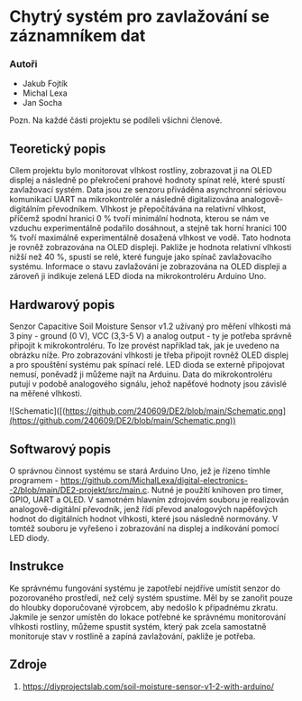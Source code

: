 # Chytrý systém pro zavlažování se záznamníkem dat

### Autoři

* Jakub Fojtík
* Michal Lexa
* Jan Socha

Pozn. Na každé části projektu se podíleli všichni členové. 

## Teoretický popis

Cílem projektu bylo monitorovat vlhkost rostliny, zobrazovat ji na OLED displej a následně po překročení prahové hodnoty spínat relé, které spustí zavlažovací systém. Data jsou ze senzoru přiváděna asynchronní sériovou komunikací UART na mikrokontrolér a následně digitalizována analogově-digitálním převodníkem. Vlhkost je přepočítávána na relativní vlhkost, příčemž spodní hranici 0 % tvoří minimální hodnota, kterou se nám ve vzduchu experimentálně podařilo dosáhnout, a stejně tak horní hranici 100 % tvoří maximálně experimentálně dosažená vlhkost ve vodě. Tato hodnota je rovněž zobrazována na OLED displeji. Pakliže je hodnota relativní vlhkosti nižší než 40 %, spustí se relé, které funguje jako spínač zavlažovacího systému. Informace o stavu zavlažování je zobrazována na OLED displeji a zároveň ji indikuje zelená LED dioda na mikrokontroléru Arduino Uno. 

## Hardwarový popis

Senzor Capacitive Soil Moisture Sensor v1.2 užívaný pro měření vlhkosti má 3 piny - ground (0 V), VCC (3,3-5 V) a analog output - ty je potřeba správně připojit k mikrokontroléru. To lze provést například tak, jak je uvedeno na obrázku níže. Pro zobrazování vlhkosti je třeba připojit rovněž OLED displej a pro spouštění systému pak spínací relé. LED dioda se externě připojovat nemusí, poněvadž ji můžeme najít na Arduinu. Data do mikrokontroléru putují v podobě analogového signálu, jehož napěťové hodnoty jsou závislé na měřené vlhkosti. 

![Schematic]([(https://github.com/240609/DE2/blob/main/Schematic.png](https://github.com/240609/DE2/blob/main/Schematic.png))

## Softwarový popis

O správnou činnost systému se stará Arduino Uno, jež je řízeno tímhle programem - https://github.com/MichalLexa/digital-electronics--2/blob/main/DE2-projekt/src/main.c. Nutné je použití knihoven pro timer, GPIO, UART a OLED. V samotném hlavním zdrojovém souboru je realizován analogově-digitální převodník, jenž řídí převod analogových napěťových hodnot do digitálních hodnot vlhkosti, které jsou následně normovány. V tomtéž souboru je vyřešeno i zobrazování na displej a indikování pomocí LED diody. 

## Instrukce

Ke správnému fungování systému je zapotřebí nejdříve umístit senzor do pozorovaného prostředí, než celý systém spustíme. Měl by se zanořit pouze do hloubky doporučované výrobcem, aby nedošlo k případnému zkratu. Jakmile je senzor umístěn do lokace potřebné ke správnému monitorování vlhkosti rostliny, můžeme spustit systém, který pak zcela samostatně monitoruje stav v rostlině a zapíná zavlažování, pakliže je potřeba. 

## Zdroje

1. https://diyprojectslab.com/soil-moisture-sensor-v1-2-with-arduino/
